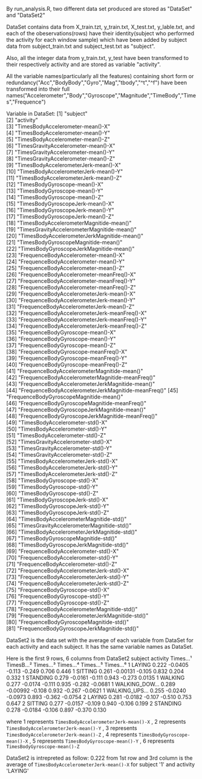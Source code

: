 By run_analysis.R, two different data set produced are stored as "DataSet" and "DataSet2"



DataSet contains data from X_train.tzt, y_train.txt, X_test.txt, y_lable.txt, 
and each of the obeservations(rows) have their identity(subject who performed the activity for each window sample) which 
have been added by subject data from subject_train.txt and subject_test.txt as "subject".

Also, all the integer data from y_train.txt, y_test have been transformed to their respectively activity and are stored as variable "activity".

All the variable names(particularly all the features) containing short form or redundancy("Acc","BodyBody","Gyro","Mag","tbody","^t","^f") 
have been transformed into their full names("Accelerometer","Body","Gyroscope","Magnitude","TimeBody","Times","Frequence")



Variable in DataSet:
 [1] "subject"                                           
 [2] "activity"                                          
 [3] "TimesBodyAccelerometer-mean()-X"                   
 [4] "TimesBodyAccelerometer-mean()-Y"                   
 [5] "TimesBodyAccelerometer-mean()-Z"                   
 [6] "TimesGravityAccelerometer-mean()-X"                
 [7] "TimesGravityAccelerometer-mean()-Y"                
 [8] "TimesGravityAccelerometer-mean()-Z"                
 [9] "TimesBodyAccelerometerJerk-mean()-X"               
[10] "TimesBodyAccelerometerJerk-mean()-Y"               
[11] "TimesBodyAccelerometerJerk-mean()-Z"               
[12] "TimesBodyGyroscope-mean()-X"                       
[13] "TimesBodyGyroscope-mean()-Y"                       
[14] "TimesBodyGyroscope-mean()-Z"                       
[15] "TimesBodyGyroscopeJerk-mean()-X"                   
[16] "TimesBodyGyroscopeJerk-mean()-Y"                   
[17] "TimesBodyGyroscopeJerk-mean()-Z"                   
[18] "TimesBodyAccelerometerMagnitide-mean()"            
[19] "TimesGravityAccelerometerMagnitide-mean()"         
[20] "TimesBodyAccelerometerJerkMagnitide-mean()"        
[21] "TimesBodyGyroscopeMagnitide-mean()"                
[22] "TimesBodyGyroscopeJerkMagnitide-mean()"            
[23] "FrequenceBodyAccelerometer-mean()-X"               
[24] "FrequenceBodyAccelerometer-mean()-Y"               
[25] "FrequenceBodyAccelerometer-mean()-Z"               
[26] "FrequenceBodyAccelerometer-meanFreq()-X"           
[27] "FrequenceBodyAccelerometer-meanFreq()-Y"           
[28] "FrequenceBodyAccelerometer-meanFreq()-Z"           
[29] "FrequenceBodyAccelerometerJerk-mean()-X"           
[30] "FrequenceBodyAccelerometerJerk-mean()-Y"           
[31] "FrequenceBodyAccelerometerJerk-mean()-Z"           
[32] "FrequenceBodyAccelerometerJerk-meanFreq()-X"       
[33] "FrequenceBodyAccelerometerJerk-meanFreq()-Y"       
[34] "FrequenceBodyAccelerometerJerk-meanFreq()-Z"       
[35] "FrequenceBodyGyroscope-mean()-X"                   
[36] "FrequenceBodyGyroscope-mean()-Y"                   
[37] "FrequenceBodyGyroscope-mean()-Z"                   
[38] "FrequenceBodyGyroscope-meanFreq()-X"               
[39] "FrequenceBodyGyroscope-meanFreq()-Y"               
[40] "FrequenceBodyGyroscope-meanFreq()-Z"               
[41] "FrequenceBodyAccelerometerMagnitide-mean()"        
[42] "FrequenceBodyAccelerometerMagnitide-meanFreq()"    
[43] "FrequenceBodyAccelerometerJerkMagnitide-mean()"    
[44] "FrequenceBodyAccelerometerJerkMagnitide-meanFreq()"
[45] "FrequenceBodyGyroscopeMagnitide-mean()"            
[46] "FrequenceBodyGyroscopeMagnitide-meanFreq()"        
[47] "FrequenceBodyGyroscopeJerkMagnitide-mean()"        
[48] "FrequenceBodyGyroscopeJerkMagnitide-meanFreq()"    
[49] "TimesBodyAccelerometer-std()-X"                    
[50] "TimesBodyAccelerometer-std()-Y"                    
[51] "TimesBodyAccelerometer-std()-Z"                    
[52] "TimesGravityAccelerometer-std()-X"                 
[53] "TimesGravityAccelerometer-std()-Y"                 
[54] "TimesGravityAccelerometer-std()-Z"                 
[55] "TimesBodyAccelerometerJerk-std()-X"                
[56] "TimesBodyAccelerometerJerk-std()-Y"                
[57] "TimesBodyAccelerometerJerk-std()-Z"                
[58] "TimesBodyGyroscope-std()-X"                        
[59] "TimesBodyGyroscope-std()-Y"                        
[60] "TimesBodyGyroscope-std()-Z"                        
[61] "TimesBodyGyroscopeJerk-std()-X"                    
[62] "TimesBodyGyroscopeJerk-std()-Y"                    
[63] "TimesBodyGyroscopeJerk-std()-Z"                    
[64] "TimesBodyAccelerometerMagnitide-std()"             
[65] "TimesGravityAccelerometerMagnitide-std()"          
[66] "TimesBodyAccelerometerJerkMagnitide-std()"         
[67] "TimesBodyGyroscopeMagnitide-std()"                 
[68] "TimesBodyGyroscopeJerkMagnitide-std()"             
[69] "FrequenceBodyAccelerometer-std()-X"                
[70] "FrequenceBodyAccelerometer-std()-Y"                
[71] "FrequenceBodyAccelerometer-std()-Z"                
[72] "FrequenceBodyAccelerometerJerk-std()-X"            
[73] "FrequenceBodyAccelerometerJerk-std()-Y"            
[74] "FrequenceBodyAccelerometerJerk-std()-Z"            
[75] "FrequenceBodyGyroscope-std()-X"                    
[76] "FrequenceBodyGyroscope-std()-Y"                    
[77] "FrequenceBodyGyroscope-std()-Z"                    
[78] "FrequenceBodyAccelerometerMagnitide-std()"         
[79] "FrequenceBodyAccelerometerJerkMagnitide-std()"     
[80] "FrequenceBodyGyroscopeMagnitide-std()"             
[81] "FrequenceBodyGyroscopeJerkMagnitide-std()"         




DataSet2 is the data set with the average of each variable from DataSet for each activity and each subject.
It has the same variable names as DataSet.

Here is the first 9 rows, 6 columns from DataSet2
  subject activity     Times…¹ TimesB…² Times…³ Times…⁴ Times…⁵ Times…⁶
        1 LAYING         0.222 -0.0405  -0.113   -0.249   0.706  0.446 
        1 SITTING        0.261 -0.00131 -0.105    0.832   0.204  0.332 
        1 STANDING       0.279 -0.0161  -0.111    0.943  -0.273  0.0135
        1 WALKING        0.277 -0.0174  -0.111    0.935  -0.282 -0.0681
        1 WALKING_DOW…   0.289 -0.00992 -0.108    0.932  -0.267 -0.0621
        1 WALKING_UPS…   0.255 -0.0240  -0.0973   0.893  -0.362 -0.0754
        2 LAYING         0.281 -0.0182  -0.107   -0.510   0.753  0.647 
        2 SITTING        0.277 -0.0157  -0.109    0.940  -0.106  0.199 
        2 STANDING       0.278 -0.0184  -0.106    0.897  -0.370  0.130 

where
1 represents `TimesBodyAccelerometerJerk-mean()-X` <dbl>,
2 represents `TimesBodyAccelerometerJerk-mean()-Y` <dbl>,
3 represents `TimesBodyAccelerometerJerk-mean()-Z` <dbl>,
4 represents `TimesBodyGyroscope-mean()-X` <dbl>,
5 represents `TimesBodyGyroscope-mean()-Y` <dbl>,
6 represents `TimesBodyGyroscope-mean()-Z` <dbl>

DataSet2 is intrepreted as follow:
0.222 from 1st row and 3rd column is the average of `TimesBodyAccelerometerJerk-mean()-X` for subject '1' and activity 'LAYING'

